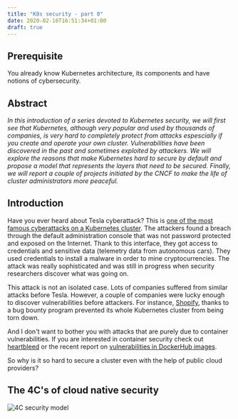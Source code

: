 ```yaml
---
title: "K8s security - part 0"
date: 2020-02-16T16:51:34+01:00
draft: true
---
```


## Prerequisite

You already know Kubernetes architecture, its components and have notions of cybersecurity.

## Abstract

*In this introduction of a series devoted to Kubernetes security, we will first see that Kubernetes, although very popular and used by thousands of companies, is very hard to completely protect from attacks espescially if you create and operate your own cluster. Vulnerabilities have been discovered in the past and sometimes exploited by attackers. We will explore the reasons that make Kubernetes hard to secure by default and propose a model that represents the layers that need to be secured. Finally, we will report a couple of projects initiated by the CNCF to make the life of cluster administrators more peaceful.*

## Introduction

Have you ever heard about Tesla cyberattack? This is [one of the most famous cyberattacks on a Kubernetes cluster](https://redlock.io/blog/cryptojacking-tesla). The attackers found a breach through the default administration console that was not password protected and exposed on the Internet. Thank to this interface, they got access to credentials and sensitive data (telemetry data from autonomous cars). They used credentials to install a malware in order to mine cryptocurrencies. The attack was really sophisticated and was still in progress when security researchers discover what was going on.

This attack is not an isolated case. Lots of companies suffered from similar attacks before Tesla. However, a couple of companies were lucky enough to discover vulnerabilities before attackers. For instance, [Shopify](https://www.youtube.com/watch?v=2XCm7vveU5A), thanks to a bug bounty program prevented its whole Kubernetes cluster from being torn down.

And I don't want to bother you with attacks that are purely due to container vulnerabilities. If you are interested in container security check out [heartbleed](https://heartbleed.com/) or the recent report on [vulnerabilities in DockerHub images](https://blog.banyansecurity.io/blog/over-30-of-official-images-in-docker-hub-contain-high-priority-security-vulnerabilities).

So why is it so hard to secure a cluster even with the help of public cloud providers?

## The 4C's of cloud native security

![4C security model](/img/k8s_security_part_0/4c_security_model.png)
